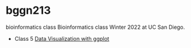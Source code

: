 # bggn213
bioinformatics class
Bioinformatics class Winter 2022 at UC San Diego.

- Class 5 [Data Visualization with ggplot]()
